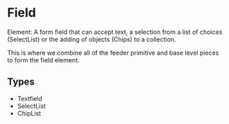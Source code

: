 # Field

Element: A form field that can accept text, a selection from a list of choices \(SelectList\) or the adding of objects \(Chips\) to a collection.

This is where we combine all of the feeder primitive and base level pieces to form the field element.

## Types

* Textfield
* SelectList
* ChipList

